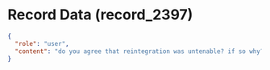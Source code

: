 # Record Data (record_2397)

```json
{
  "role": "user",
  "content": "do you agree that reintegration was untenable? if so why? can you be brief but hit home on the point. "
}
```
